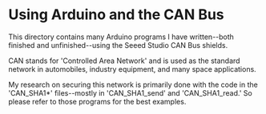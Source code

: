 # Using Arduino and the CAN Bus
This directory contains many Arduino programs I have written--both finished and unfinished--using the Seeed Studio CAN Bus shields.

CAN stands for 'Controlled Area Network' and is used as the standard network in automobiles, industry equipment, and many space applications. 

My research on securing this network is primarily done with the code in the 'CAN\_SHA1\*' files--mostly in 'CAN\_SHA1\_send' and 'CAN\_SHA1\_read.' So please refer to those programs for the best examples.  
